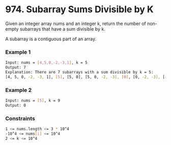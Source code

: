 # 974. Subarray Sums Divisible by K

Given an integer array nums and an integer k, return the number of non-empty subarrays that have a sum divisible by k.

A subarray is a contiguous part of an array.

### Example 1
```sh
Input: nums = [4,5,0,-2,-3,1], k = 5
Output: 7
Explanation: There are 7 subarrays with a sum divisible by k = 5:
[4, 5, 0, -2, -3, 1], [5], [5, 0], [5, 0, -2, -3], [0], [0, -2, -3], [-2, -3]
```

### Example 2
```sh
Input: nums = [5], k = 9
Output: 0
```

### Constraints
```sh
1 <= nums.length <= 3 * 10^4
-10^4 <= nums[i] <= 10^4
2 <= k <= 10^4
```
